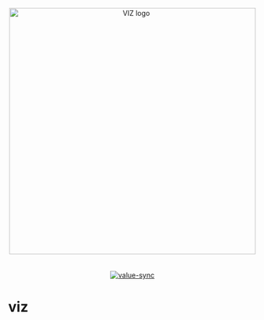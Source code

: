 <p align="center">
	<a href="http://github.com/malyutinegor/viz"> <img width="500" title="VIZ logo" src="https://cdn.jsdelivr.net/gh/malyutinegor/viz/logo.svg"> </a>
	<br>
	<br>
	<br>
	<a href="https://github.com/malyutinegor/viz"> <img title="value-sync" src="https://img.shields.io/travis/malyutinegor/viz.svg?style=flat-square"> </a>
</p>

# viz


